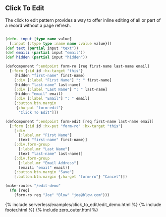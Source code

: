 ## Click To Edit

The click to edit pattern provides a way to offer inline editing of all or part of a record without a page refresh.

```clojure

(defn- input [type name value]
  [:input {:type type :name name :value value}])
(def text (partial input "text"))
(def emaili (partial input "email"))
(def hidden (partial input "hidden"))

(defcomponent ^:endpoint form-ro [req first-name last-name email]
  [:form {:id id :hx-target "this"}
    (hidden "first-name" first-name)
    [:div [:label "First Name"] ": " first-name]
    (hidden "last-name" last-name)
    [:div [:label "Last Name"] ": " last-name]
    (hidden "email" email)
    [:div [:label "Email"] ": " email]
    [:button.btn.margin
     {:hx-put "form-edit"}
      "Click To Edit"]])

(defcomponent ^:endpoint form-edit [req first-name last-name email]
  [:form {:id id :hx-put "form-ro" :hx-target "this"}
    [:div
      [:label.mr "First Name"]
      (text "first-name" first-name)]
    [:div.form-group
      [:label.mr "Last Name"]
      (text "last-name" last-name)]
    [:div.form-group
      [:label.mr "Email Address"]
      (emaili "email" email)]
    [:button.btn.margin "Save"]
    [:button.btn.margin {:hx-get "form-ro"} "Cancel"]])

(make-routes "/edit-demo"
  (fn [req]
    (form-ro req "Joe" "Blow" "joe@blow.com")))
```

{% include serverless/examples/click_to_edit/edit_demo.html %}
{% include footer.html %}
{% include zero_outer.html %}

